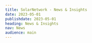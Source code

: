 ```yaml
---
title: SolarNetwork - News & Insights
date: 2023-05-01
publishdate: 2023-05-01
heading: News & Insights
nav: News
audience: main
---
```

